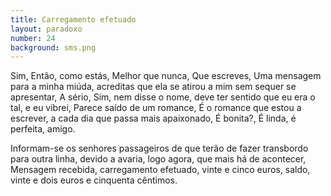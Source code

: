 ```yaml
---
title: Carregamento efetuado
layout: paradoxo
number: 24
background: sms.png
---
```


Sim, Então, como estás, Melhor que nunca, Que escreves, Uma mensagem para a minha miúda, acreditas que ela se atirou a mim sem sequer se apresentar, A sério, Sim, nem disse o nome, deve ter sentido que eu era o tal, e eu vibrei, Parece saído de um romance, É o romance que estou a escrever, a cada dia que passa mais apaixonado, É bonita?, É linda, é perfeita, amigo.

Informam-se os senhores passageiros de que terão de fazer transbordo para outra linha, devido a avaria, logo agora, que mais há de acontecer, Mensagem recebida, carregamento efetuado, vinte e cinco euros, saldo, vinte e dois euros e cinquenta cêntimos.
